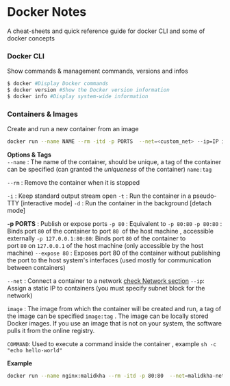 # Docker Notes
A cheat-sheets and quick reference guide for docker CLI and some of docker concepts

### Docker CLI
Show commands & management commands, versions and infos
```bash
$ docker #Display Docker commands
$ docker version #Show the Docker version information
$ docker info #Display system-wide information
```

### Containers & Images
Create and run a new container from an image
```bash
docker run --name NAME --rm -itd -p PORTS  --net=<custom_net> --ip=IP image COMMAND
```
**Options & Tags**<br>
`--name` : The name of the container, should be unique, a tag of the container can be specified (can granted the _uniqueness_ of the container) `name:tag`<br>

`--rm` : Remove the container when it is stopped <br>

`-i` : Keep standard output stream open
`-t` : Run the container in a pseudo-TTY [interactive mode]
`-d` : Run the container in the background [detach mode]<br>

**-p PORTS** : Publish or expose ports
`-p 80` : Equivalent to `-p 80:80`
`-p 80:80` :  Binds port `80` of the container to  port `80`  of the host machine , accessible externally
`-p 127.0.0.1:80:80`: Binds port `80` of the container to  port `80` on `127.0.0.1` of the host machine (only accessible  by the host machine)
`--expose 80` : Exposes port 80 of the container without publishing the port to the host system's interfaces (used mostly for communication between containers)<br>

`--net` : Connect a container to a network [check Network section](#Networking)
`--ip`:  Assign a static IP to containers  (you must specify subnet block for the network)<br>

`image` :  The image from which the container will be created and run, a tag of the image can be specified `image:tag` . The image can be locally stored Docker images. If you use an image that is not on your system, the software pulls it from the online registry.<br>

`COMMAND`: Used to execute a command inside the container , example `sh -c "echo hello-world"`<br>

**Example**
```bash
docker run --name nginx:malidkha --rm -itd -p 80:80  --net=malidkha-network --ip='10.7.0.2' nginx:1.2 bash -c "echo hello-there"
```